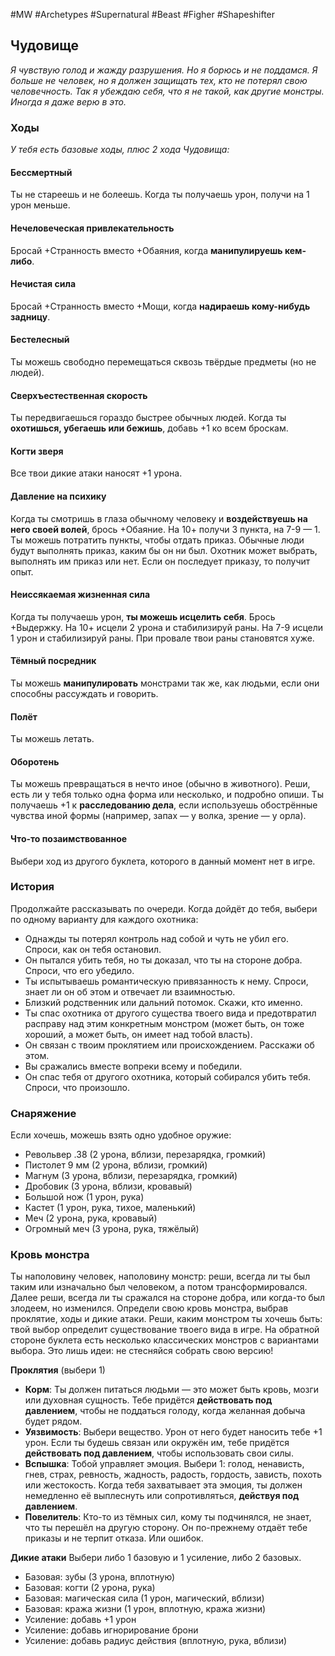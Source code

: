 #MW #Archetypes #Supernatural #Beast #Figher #Shapeshifter 

## Чудовище
*Я чувствую голод и жажду разрушения. Но я борюсь и не поддамся. Я больше не человек, но я должен защищать тех, кто не потерял свою человечность. Так я убеждаю себя, что я не такой, как другие монстры. Иногда я даже верю в это.*

### Ходы
*У тебя есть базовые ходы, плюс 2 хода Чудовища:* 
#### Бессмертный
Ты не стареешь и не болеешь. Когда ты получаешь урон, получи на 1 урон меньше. 

#### Нечеловеческая привлекательность
Бросай +Странность вместо +Обаяния, когда **манипулируешь кем-либо**. 

#### Нечистая сила
Бросай +Странность вместо +Мощи, когда **надираешь кому-нибудь задницу**. 

#### Бестелесный
Ты можешь свободно перемещаться сквозь твёрдые предметы (но не людей). 

#### Сверхъестественная скорость
Ты передвигаешься гораздо быстрее обычных людей. Когда ты **охотишься, убегаешь или бежишь**, добавь +1 ко всем броскам. 

#### Когти зверя
Все твои дикие атаки наносят +1 урона. 

#### Давление на психику
Когда ты смотришь в глаза обычному человеку и **воздействуешь на него своей волей**, брось +Обаяние. На 10+ получи 3 пункта, на 7-9 — 1. Ты можешь потратить пункты, чтобы отдать приказ. Обычные люди будут выполнять приказ, каким бы он ни был. Охотник может выбрать, выполнять им приказ или нет. Если он последует приказу, то получит опыт. 

#### Неиссякаемая жизненная сила
Когда ты получаешь урон, **ты можешь исцелить себя**. Брось +Выдержку. На 10+ исцели 2 урона и стабилизируй раны. На 7-9 исцели 1 урон и стабилизируй раны. При провале твои раны становятся хуже. 

#### Тёмный посредник
Ты можешь **манипулировать** монстрами так же, как людьми, если они способны рассуждать и говорить. 

#### Полёт
Ты можешь летать. 

#### Оборотень
Ты можешь превращаться в нечто иное (обычно в животного). Реши, есть ли у тебя только одна форма или несколько, и подробно опиши. Ты получаешь +1 к **расследованию дела**, если используешь обострённые чувства иной формы (например, запах — у волка, зрение — у орла). 

#### Что-то позаимствованное
Выбери ход из другого буклета, которого в данный момент нет в игре. 

### История
Продолжайте рассказывать по очереди. Когда дойдёт до тебя, выбери по одному варианту для каждого охотника: 
-  Однажды ты потерял контроль над собой и чуть не убил его. Спроси, как он тебя остановил. 
-  Он пытался убить тебя, но ты доказал, что ты на стороне добра. Спроси, что его убедило. 
-  Ты испытываешь романтическую привязанность к нему. Спроси, знает ли он об этом и отвечает ли взаимностью. 
-  Близкий родственник или дальний потомок. Скажи, кто именно. 
-  Ты спас охотника от другого существа твоего вида и предотвратил расправу над этим конкретным монстром (может быть, он тоже хороший, а может быть, он имеет над тобой власть). 
-  Он связан с твоим проклятием или происхождением. Расскажи об этом. 
-  Вы сражались вместе вопреки всему и победили. 
-  Он спас тебя от другого охотника, который собирался убить тебя. Спроси, что произошло. 

### Снаряжение
Если хочешь, можешь взять одно удобное оружие: 
- Револьвер .38 (2 урона, вблизи, перезарядка, громкий) 
- Пистолет 9 мм (2 урона, вблизи, громкий) 
- Магнум (3 урона, вблизи, перезарядка, громкий) 
- Дробовик (3 урона, вблизи, кровавый) 
- Большой нож (1 урон, рука) 
- Кастет (1 урон, рука, тихое, маленький) 
- Меч (2 урона, рука, кровавый) 
- Огромный меч (3 урона, рука, тяжёлый) 

### Кровь монстра
Ты наполовину человек, наполовину монстр: реши, всегда ли ты был таким или изначально был человеком, а потом трансформировался. 
Далее реши, всегда ли ты сражался на стороне добра, или когда-то был злодеем, но изменился. 
Определи свою кровь монстра, выбрав проклятие, ходы и дикие атаки. 
Реши, каким монстром ты хочешь быть: твой выбор определит существование твоего вида в игре. На обратной стороне буклета есть несколько классических монстров с вариантами выбора. Это лишь идеи: не стесняйся собрать свою версию!

**Проклятия** (выбери 1)
- **Корм**: Ты должен питаться людьми — это может быть кровь, мозги или духовная сущность. Тебе придётся **действовать под давлением**, чтобы не поддаться голоду, когда желанная добыча будет рядом. 
- **Уязвимость**: Выбери вещество. Урон от него будет наносить тебе +1 урон. Если ты будешь связан или окружён им, тебе придётся **действовать под давлением**, чтобы использовать свои силы. 
- **Вспышка**: Тобой управляет эмоция. Выбери 1: голод, ненависть, гнев, страх, ревность, жадность, радость, гордость, зависть, похоть или жестокость. Когда тебя захватывает эта эмоция, ты должен немедленно её выплеснуть или сопротивляться, **действуя под давлением**. 
- **Повелитель**: Кто-то из тёмных сил, кому ты подчинялся, не знает, что ты перешёл на другую сторону. Он по-прежнему отдаёт тебе приказы и не терпит отказа. Или ошибок.

**Дикие атаки**
Выбери либо 1 базовую и 1 усиление, либо 2 базовых. 
- Базовая: зубы (3 урона, вплотную) 
- Базовая: когти (2 урона, рука) 
- Базовая: магическая сила (1 урон, магический, вблизи) 
- Базовая: кража жизни (1 урон, вплотную, кража жизни) 
- Усиление: добавь +1 урон 
- Усиление: добавь игнорирование брони 
- Усиление: добавь радиус действия (вплотную, рука, вблизи) 